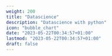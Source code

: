 ```yaml
---
weight: 200
title: "Datascience"
description: "Datascience with python"
icon: "bubble_chart"
date: "2023-05-22T00:34:57+01:00"
lastmod: "2023-05-22T00:34:57+01:00"
draft: false
---
```

